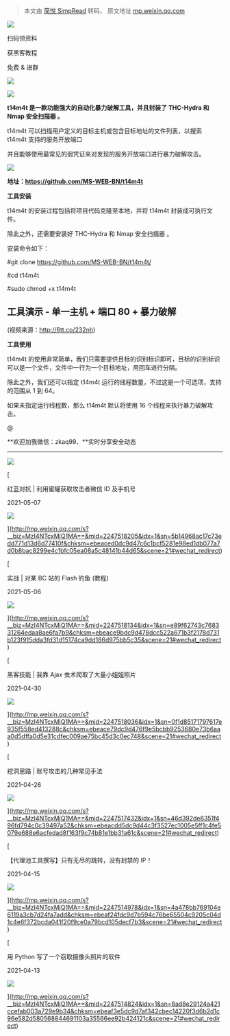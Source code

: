 > 本文由 [简悦 SimpRead](http://ksria.com/simpread/) 转码， 原文地址 [mp.weixin.qq.com](https://mp.weixin.qq.com/s/ixFUG5-COwPxUU0Xi5sgnw)

![](https://mmbiz.qpic.cn/mmbiz_png/b96CibCt70iaaJcib7FH02wTKvoHALAMw4fuBhZCW25hNtiawibXa6jdibJO1LiaaYSDECImNTbFbhRx4BTAibjAv1wDBA/640?wx_fmt=png)

扫码领资料

获黑客教程

免费 & 进群

![](https://mmbiz.qpic.cn/mmbiz_png/CBJYPapLzSFJNibV2baHRo8G34MZhFD1sjTz4LHLiaKG9208VTU6pdTIEpC9jlW6UVfhIb9rHorCvvMsdiaya4T6Q/640?wx_fmt=png)

![](https://mmbiz.qpic.cn/mmbiz_png/b96CibCt70iaaJcib7FH02wTKvoHALAMw4fchVnBLMw4kTQ7B9oUy0RGfiacu34QEZgDpfia0sVmWrHcDZCV1Na5wDQ/640?wx_fmt=png)

**t14m4t 是一款功能强大的自动化暴力破解工具，并且封装了 THC-Hydra 和 Nmap 安全扫描器 。**  

t14m4t 可以扫描用户定义的目标主机或包含目标地址的文件列表，以搜索 t14m4t 支持的服务开放端口

并且能够使用最常见的弱凭证来对发现的服务开放端口进行暴力破解攻击。

![](https://mmbiz.qpic.cn/mmbiz_png/CBJYPapLzSFyVfgq0XrOk4T4z5stANyHcicNozsfoxL9F1MEnfINGicaddhBbFdgR66I0eefibHPicCVddR1VbmrKA/640?wx_fmt=png)

**地址：https://github.com/MS-WEB-BN/t14m4t**

**工具安装**

t14m4t 的安装过程包括将项目代码克隆至本地，并将 t14m4t 封装成可执行文件。

除此之外，还需要安装好 THC-Hydra 和 Nmap 安全扫描器 。

安装命令如下：

#git clone https://github.com/MS-WEB-BN/t14m4t/

#cd t14m4t

#sudo chmod +x t14m4t

**工具演示 - 单一主机 + 端口 80 + 暴力破解**
------------------------------

(视频来源：http://6tt.co/232nh)

**工具使用**  

t14m4t 的使用非常简单，我们只需要提供目标的识别标识即可，目标的识别标识可以是一个文件，文件中一行为一个目标地址，用回车进行分隔。

除此之外，我们还可以指定 t14m4t 运行的线程数量，不过这是一个可选项，支持的范围从 1 到 64。

如果未指定运行线程数，那么 t14m4t 默认将使用 16 个线程来执行暴力破解攻击。

@

**欢迎加我微信：zkaq99、**实时分享安全动态

* * *

  

![](https://mmbiz.qpic.cn/mmbiz_jpg/CBJYPapLzSE8r6UDibLl3oFOu6cEZPryVrS6n7TfhmDVMfKfIfc7nicyXQ0r0CjPZxPIACeen4QF4fuLwsRBhzMw/640?wx_fmt=jpeg)

[

红蓝对抗 | 利用蜜罐获取攻击者微信 ID 及手机号

2021-05-07

![](https://mmbiz.qpic.cn/mmbiz_jpg/CBJYPapLzSELicS13WJQVX2poOSy6xGzA39PSWOuPeLDZcSJKPWyenbbrjbeuqsnZ1YEUOL2QgAjz7KNbdSvwiaQ/640?wx_fmt=jpeg)

](http://mp.weixin.qq.com/s?__biz=MzI4NTcxMjQ1MA==&mid=2247518205&idx=1&sn=5b14968ac17c73edd771d13d6d77410f&chksm=ebeaced0dc9d47c6c1bcf5281e98ed1db077a7d0b8bac8299e4c1bfc05ea08a5c48141b44d65&scene=21#wechat_redirect)

[

实战 | 对某 BC 站的 Flash 钓鱼 (教程)

2021-05-06

![](https://mmbiz.qpic.cn/mmbiz_jpg/CBJYPapLzSEaibGXhwP05mJY53clEIw6Uy8qpMt9icwbhiarvoJTicWLMX4UJCrtcxv3u6z9r60MPh89PALd1OWTEw/640?wx_fmt=jpeg)

](http://mp.weixin.qq.com/s?__biz=MzI4NTcxMjQ1MA==&mid=2247518134&idx=1&sn=e89f62743c768331264edaa8ae6fa7b9&chksm=ebeace9bdc9d478dcc522a671b3f2178d731b123f915dda3fd31d15174ca9dd186d975bb5c35&scene=21#wechat_redirect)

[

黑客技能 | 我靠 Ajax 虫术爬取了大量小姐姐照片

2021-04-30

![](https://mmbiz.qpic.cn/mmbiz_jpg/CBJYPapLzSHDxtwP122Lx8N9n6DeW8pmdJzBZNsIEib69486ESZVsLYeRAwiczXucS09SibokuiczfO7XVOHV2BzLw/640?wx_fmt=jpeg)

](http://mp.weixin.qq.com/s?__biz=MzI4NTcxMjQ1MA==&mid=2247518036&idx=1&sn=0f1d85171797617e935f558ed413288c&chksm=ebeace79dc9d476f9e5bcbb9253680e73b6aaa0d5dffa0d5e31cdfec009ae75bc45d3c0ec748&scene=21#wechat_redirect)

[

挖洞思路 | 账号攻击的几种常见手法

2021-04-26

![](https://mmbiz.qpic.cn/mmbiz_jpg/CBJYPapLzSGPiby2gswDHPqYCuORXD0H46b5HMrX8icmlxeGAicYc62x33o6HQhyo2ibd8iaK9Pl9lef1OgUooFVepA/640?wx_fmt=jpeg)

](http://mp.weixin.qq.com/s?__biz=MzI4NTcxMjQ1MA==&mid=2247517432&idx=1&sn=46d392de6351f496fd794c0c39497a52&chksm=ebeacdd5dc9d44c3f3527ec1005e5ff1c4fe5079e688e6acfedad8f163f9c74b81e1bb31a61c&scene=21#wechat_redirect)

[

【代理池工具撰写】只有无尽的跳转，没有封禁的 IP！

2021-04-15

![](https://mmbiz.qpic.cn/mmbiz_jpg/CBJYPapLzSFOwue0ib6OS0G34JX1cAogfjOv11j5wMne5IroP3NJMu5jAnkjyUreXbIn13elvOnaRdBxGiaZwz5Q/640?wx_fmt=jpeg)

](http://mp.weixin.qq.com/s?__biz=MzI4NTcxMjQ1MA==&mid=2247514978&idx=1&sn=4a478bb769104e6119a3cb7d24fa7add&chksm=ebeaf24fdc9d7b594c76be65504c9205c04d1c4e6f372bcda041f20f9ce0a79bcd105decf7b3&scene=21#wechat_redirect)

[

用 Python 写了一个窃取摄像头照片的软件

2021-04-13

![](https://mmbiz.qpic.cn/mmbiz_jpg/CBJYPapLzSHQPibVj8T6u6g1jUQF0nw8n6iaSjJzv6KOtwnIxBpcD26BpIRX9sViclI67Hic0XwdbEyOfdiclM4UtBA/640?wx_fmt=jpeg)

](http://mp.weixin.qq.com/s?__biz=MzI4NTcxMjQ1MA==&mid=2247514824&idx=1&sn=8ad8e29124a421ccefab003a729e9b34&chksm=ebeaf3e5dc9d7af342cbec14220f3d6b2d1c96e582d580568844691103a35566ee92b424121c&scene=21#wechat_redirect)